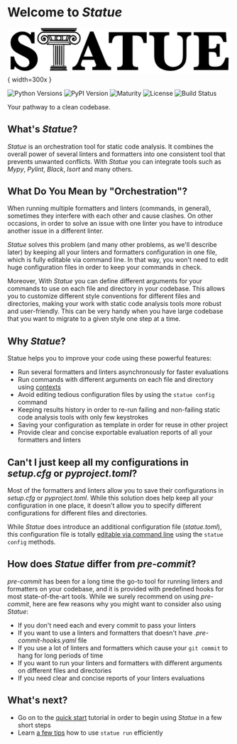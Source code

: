 # Welcome to *Statue*
![Logo](img/logo.png){ width=300x }

![Python Versions](https://img.shields.io/pypi/pyversions/statue)
![PyPI Version](https://img.shields.io/pypi/v/statue)
![Maturity](https://img.shields.io/pypi/status/statue)
![License](https://img.shields.io/pypi/l/statue)
![Build Status](https://github.com/saroad2/statue/workflows/CI/badge.svg?branch=main)

Your pathway to a clean codebase.

## What's *Statue*?

*Statue* is an orchestration tool for static code analysis. It combines the overall
power of several linters and formatters into one consistent tool that prevents
unwanted conflicts. With *Statue* you can integrate tools such as *Mypy*, *Pylint*,
*Black*, *Isort* and many others.

## What Do You Mean by "Orchestration"?

When running multiple formatters and linters (commands, in general), sometimes they interfere with each other and
cause clashes. On other occasions, in order to solve an issue with one linter you have to introduce another issue
in a different linter. 

*Statue* solves this problem (and many other problems, as we'll describe later) by keeping all
your linters and formatters configuration in one file, which is fully editable via command line. In that way,
you won't need to edit huge configuration files in order to keep your commands in check.

Moreover, With *Statue* you can define different arguments for your commands to use on each file
and directory in your codebase. This allows you to customize different style conventions for different files and
directories, making your work with static code analysis tools more robust and user-friendly. This can be very handy
when you have large codebase that you want to migrate to a given style one step at a time.  

## Why *Statue*?

Statue helps you to improve your code using these powerful features:

- Run several formatters and linters asynchronously for faster evaluations
- Run commands with different arguments on each file and directory
using [contexts](tutorials/contexts.md)
- Avoid editing tedious configuration files by using the `statue config` command
- Keeping results history in order to re-run failing and non-failing static code analysis tools with only few
keystrokes
- Saving your configuration as template in order for reuse in other project
- Provide clear and concise exportable evaluation reports of all your formatters and linters

## Can't I just keep all my configurations in *setup.cfg* or *pyproject.toml*?

Most of the formatters and linters allow you to save their configurations in *setup.cfg* or *pyproject.toml*.
While this solution does help keep all your configuration in one place, it doesn't allow you to specify different
configurations for different files and directories.

While *Statue* does introduce an additional configuration file (*statue.toml*), this configuration file is totally
[editable via command line](tutorials/configuration.md) using the `statue config` methods.

## How does *Statue* differ from *pre-commit*?

*pre-commit* has been for a long time the go-to tool for running linters and formatters on your codebase,
and it is provided with predefined hooks for most state-of-the-art tools.
While we surely recommend on using *pre-commit*, here are few reasons why you might want to consider also
using *Statue*:

* If you don't need each and every commit to pass your linters
* If you want to use a linters and formatters that doesn't have *.pre-commit-hooks.yaml* file
* If you use a lot of linters and formatters which cause your `git commit` to hang for long periods of time
* If you want to run your linters and formatters with different arguments on different files and directories
* If you need clear and concise reports of your linters evaluations


## What's next?

- Go on to the [quick start](tutorials/quick_start.md) tutorial in order to begin using *Statue* in a few 
short steps
- Learn [a few tips](tutorials/run_efficiently.md) how to use `statue run` efficiently